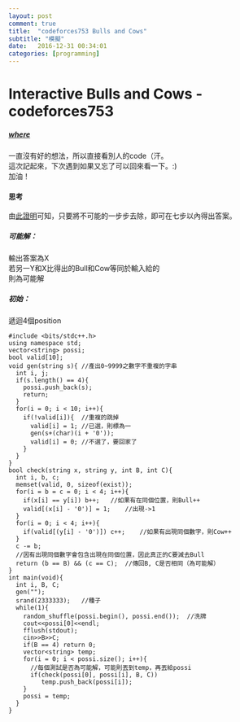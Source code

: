```yaml
---
layout: post
comment: true
title:  "codeforces753 Bulls and Cows"
subtitle: "模擬"
date:   2016-12-31 00:34:01
categories: [programming]
---
```

  
# Interactive Bulls and Cows - codeforces753
##### [where](http://codeforces.com/contest/753/problem/B)  
一直沒有好的想法，所以直接看別人的code（汗。  
這次記起來，下次遇到如果又忘了可以回來看一下。:)  
加油！
#### 思考
由[此證明](http://www.cs.nccu.edu.tw/~chaolin/papers/science3203.pdf)可知，只要將不可能的一步步去除，即可在七步以內得出答案。  
##### 可能解：  
輸出答案為X  
若另一Y和X比得出的Bull和Cow等同於輸入給的  
則為可能解
##### 初始：
遞迴4個position

```
#include <bits/stdc++.h>
using namespace std;
vector<string> possi;
bool valid[10];
void gen(string s){	//產出0~9999之數字不重複的字串
  int i, j;
  if(s.length() == 4){
    possi.push_back(s);
    return;
  }
  for(i = 0; i < 10; i++){
    if(!valid[i]){	//重複的跳掉
      valid[i] = 1;	//已選，則標為一
      gen(s+(char)(i + '0'));
      valid[i] = 0;	//不選了，要回家了
    }
  }
}
bool check(string x, string y, int B, int C){
  int i, b, c;
  memset(valid, 0, sizeof(exist));
  for(i = b = c = 0; i < 4; i++){
    if(x[i] == y[i]) b++;	//如果有在同個位置，則Bull++
    valid[(x[i] - '0')] = 1;	//出現->1
  }
  for(i = 0; i < 4; i++){
    if(valid[(y[i] - '0')]) c++;	//如果有出現同個數字，則Cow++
  }
  c -= b;
  //因有出現同個數字會包含出現在同個位置，因此真正的C要減去Bull
  return (b == B) && (c == C);	//傳回B, C是否相同（為可能解）
}
int main(void){
  int i, B, C;
  gen("");
  srand(2333333);	//種子
  while(1){
    random_shuffle(possi.begin(), possi.end());  //洗牌
    cout<<possi[0]<<endl;
    fflush(stdout);
    cin>>B>>C;
    if(B == 4) return 0;
    vector<string> temp;
    for(i = 0; i < possi.size(); i++){
      //每個測試是否為可能解，可能則丟到temp，再丟給possi
      if(check(possi[0], possi[i], B, C))
      	 temp.push_back(possi[i]);
    }
    possi = temp;
  }
}
```